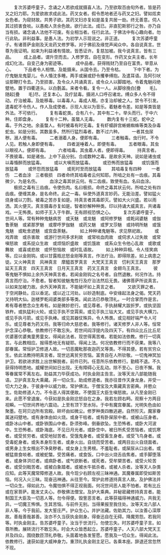 <!-- { "loadSidebar": true } -->
　　复次苏婆呼童子。念诵之人若欲成就摄喜人法。乃至欲取百由旬外者。皆是药叉之妇力耶。为爱欲故求成此法。药叉女者。假令悉地者还与药叉之妇。譬如炫卖女色者。为窥财故。共男子欲。其药叉妇亦复如是虽复共居一劫。终无善意。伺人其过损害食啖。以愚痴人贪余色故。欲行此法。成已。非直犯斯邪行之咎。亦乃自当有损。诸念诵人法他不可废。有业相当者。任行此法。于佛法中有心趣向者。勿行此轨。非利益事。是愚人法。为初学人示现说之。非正道。
　　复次苏婆呼童子。有诸菩萨金刚及天龙药叉修罗等。对于佛前及缘觉声闻众中。各自说真言。世尊为我证明。如来为利益诸有情故。皆悉证许。复慈加被。我今说真言。皆有三品。
　　成上品者。谓升空而去。入修罗宫。自在变形。作药叉女夫主者。长年成幻化法。自变己身为密迹等。
　　成中品者。获得贱财乃至自在富贵。举意从心。
　　下品者令人相憎。及能摄来。从国令去。乃至令枯。
　　下中下者。为疗鬼魅龙鬼婴儿。令人惛沈多睡。两手或展或舒令攫拳缚抱。及遣耳语。及阿引吠设那鞭打令去。乃至损害。及令众人共诵真言。或令众人以脚踏地。令着鬼魅闷绝躄地。置于四衢道头。以白氎盖。来者令看。复令一人。从脚徐挽白[疊　　毛]。随起[疊　　毛]尽。还复本心。及疗鼠毒。摄闭人口呼召诸龙。缚众多人令不得动。疗治被毒。及能移毒。以毒毒人。毒成人眼。亦复治却被之人。禁令不引发。遣毒蛇不令伤人。作人及成使者。示现人龙以为音乐。着魅者令差。如是等类皆是外法。不可依行。
　　复有毒蛇类。合有八十。其中有二十。举头而行。于中六种。住即盘身。
　　复有十二种。虽螫人无毒。
　　数内复有十三蛇。蛇中之毒。于外之地。余虽螫人。有时被毒有时无毒。复有虾蟆辟宫蜥蜴蜘蛛等类及杂毒蛇虫。如是分别。其数虽多。然所行猛烈毒者。数不过六种。
　　一者其虫尿秽。溺人便有毒。
　　二者溺着人身。便即有毒。
　　三者触毒。虫行时。不令人见。若触人身即便有毒。
　　四者涎唾着人。即便有毒。
　　五者眼毒。其虫以眼视人。便即有毒。
　　六者啮毒。其虫着人者。便即得毒。
　　持真言者。不畏彼毒。如是诸虫。上中下品分别。合成数种之毒。是故余天神。说如是诸虫或以毒惛醉而放猛毒。
　　或以大嗔而放猛毒。
　　或恐怖而放猛毒　　或饥饿而放猛毒
　　或怀怨而放猛毒　　或死时至而放猛毒
　　其啮毒复有四种
　　一者伤　二者血涂　三者极损　四者命终其啮毒者云何知耶。所啮之处有一齿痕。其毒微少。为是名伤。
　　血涂之毒其状云何。有二齿痕。致使有血。名曰血涂。
　　极损之毒有三齿痕。令使伤肉。名曰极损。命终之毒其状云何。所啮之处有四齿痕。便缠其身。是名命终。此之一毒。纵使外道真言妙药。无能治差。譬如猛火烧身或以刀割。被毒之苦亦复如是。持真言者其毒即灭。譬如大火兴盛。若以雨洒。其火便灭。真言摄毒亦复如是。智者妙解种种类。印以持诵大威真言。共诸毒戏。一无怖畏。如师子王入于牛群。无有顾视恐惧之心。
　　复次苏婆呼童子。世间人等。常有种种鬼魅病苦　或天魅　或龙魅　或阿修罗魅　或乾闼婆魅　或伽鲁荼魅　或紧那罗魅　或摩呼罗伽魅　或药又魅　或罗叉莎魅　或持明所魅　或饿鬼魅　或毗舍遮魅　或宫盘荼魅。
　　如上种种诸鬼魅等。求见祭祀故。
　　或戏弄故　或杀害故　或游行世间多求利故　或常啖血肉故　或伺求人过失故　或常嗔怒故　或系捉众生故　或烦恼炽盛故　或饥饿故　或系众生令他心乱故　或歌或舞故　或喜或悲故　或怀愁恼故　或时乱语故。
　　如上种种异相。令人怪笑病等。应以金刚钩。或以甘露瓶忿怒金刚等真言。作法疗治。即得除差。如上病患之徒。又火神真言　风神真言　摩醯首罗真言　大梵天王真言　忉利天王真言　那罗延天王真言　四天王真言　日月天王真言　药叉王真言　金翅鸟王真言。
　　彼等鬼魅不惧如上余外天神真言者。若闻金刚钩之名号者。自然退散。何况作法。持真言而疗治。不愈者。智者知彼魅鬼性行及疗治法然后无畏。诸佛菩萨所说真言。以如来加被力故。余外天神真言。不能破坏如上真言之者。
　　又欲灭罪之者。于空闲静处。应以香泥。或以近江河处。以砂造制底。中安缘起法身之偈。梵天药叉持明大仙。迦楼罗乾闼婆类部多等类。闻此法已恭敬顶礼。一时合掌而作是言。希有尊者愍念众生希有。如是微妙悲行。或见尊者。手执赫耀大跋折罗。或执坚固铁杵。或执猛利火轮。或见手执不空罥索。或见手执三钴大叉。或见手执大横刀。或见手执弓箭。或见手执棒。或见其器仗殊异。令人怖畏。或见相好端严令人可乐。或见尊者为药叉将。我等归命大慈悲者。我等修行。诸天修罗人非人等。恒常护念深心恭敬。依教修行不敢忘失。若世间阎浮提内及四天下。有四众比丘比丘尼优婆塞优婆夷童男童女。得闻此法者。现世得离苦难。若能如法依教。修行一切真言。与此教相应。报得悉地无有疑耶。得闻上法。何况依教修行而不获果。我等八部眷属。常恒护卫修道人故。一切恶魔毗那夜迦药叉等类。不得其便。若有贫穷众生。依此法教持明真言者。现世远离贫穷苦恼。富贵自在人所钦敬。一切鬼神冥加护卫。若欲进求胜上出世解脱者。前件已列。任意所乐依教修行。勤精不退。不久获得持明悉地。威耀世间如日出现。无有障碍心无乱动。除不至心。日夜不懈。我等眷属常不离左右。助益其力毕获成功。时执金刚主告言。汝等天龙八部能随我语。卫护真言及大乘藏。并一切众生。助成修道者。我亦往昔作天身龙身。并受一切大力之身。于彼身中以威力故。常护佛法。于僧宝及大乘藏真言密典。并愍众生。佐助修道人力。不令恶人得其便故。不使国王大臣生嗔怒故。从凡至金刚已来。此愿不曾退废。今获如是执金刚忿怒自在之身。我若左顾右眄。观察十方两目视瞬。一切世间界地六震动。上至有顶下至水际。于中有魔宫眷属。光明失色由如聚墨。在珂贝边所有宫殿。碎坏由如微尘。修罗种类四散逃避。自然殄灭。魔家眷属迷闷躄地。或有身体由如火烧。或身干枯者。或有卧屎尿中者。或被山压身者。或卧冰山中者。或卧铁围山中者。卧须弥峰。倒垂欲坠。生恐怖者。或卧大河波中。生恐怖者。或卧海底。不见日月光者。或卧空中。被日所炙受苦恼者。或饥寒者。或受贫穷者。或受地狱苦者。受饿鬼身者。或受畜生身者。或受飞鸟身者。或受毒蛇身者。或失本身形生者。或身火出。自烧而受苦者。或两目出火自烧面者。或男身上生女根出不净臭秽者。或女身上生男根。不羞耻者。或屎尿从口出者。或被猛兽食啖者。或被蛇螫。受苦痛者。或食饭。口中出火烧舌齿焦者。或手脚堕落者。或身体洪烂者。或病卧者。或气欲断者。或死者。受牟槊苦者。或受火轮苦者。或受剑戟苦者。或被白象踏者。或被水牛抵杀者。或被人杀者。汝等天人杂类应知。此等天魔常障修道人故。我今现少右顾左视三昧神通。其魔眷属即受如斯苦恼。何况入火三昧。现奋迅神通。从往至今。常护此修道持真言人故。及护佛法并一切众生。得如此力。令魔怕惧不得正视我面。何况世间恶人能不怕者。若有比丘或在家菩萨。能发丈夫心。恭敬佛法僧宝。及护大乘典。并秘密藏修持真言者。能制国王大臣及一切恶人等。勿令得便。毁訾恶言者。此等获福得神通威力。共我无异。一切魔王怖惧。生其苦恼。与前件无别。当得果报至我住处。汝等天龙八部人非人等。今于我前。发大誓庄严。护众生心。并护法藏。佐助其力。以汝善心深厚故。善哉善哉甚善。汝亦不久当获执金刚身。得奋迅自在无碍。降魔劳怨。若我同等。时执金刚主。告苏婆呼童子。汝当于世流行。勿使忘失。时苏婆呼童子言。如尊所教。展转流行不敢忘失。时会大众皆悉起立。苏婆呼童子。人天八部大梵天王并及四众。围绕数匝顶礼恭敬。头面着地各发誓愿。愿我及一切众生。得闻此法。依教修行。速获如是大威神身力。重顶礼执金刚主足已。各乘本座。辞退还宫忽然不现。

 

